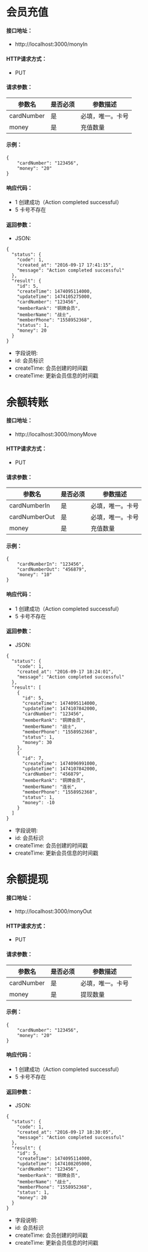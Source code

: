 # 会员充值

#### 接口地址：
- http://localhost:3000/monyIn

#### HTTP请求方式：
- PUT

#### 请求参数：
参数名|是否必须|参数描述
---------|------------|------------
cardNumber|是|必填，唯一。卡号
money|是|充值数量
#### 示例：
```
{
    "cardNumber": "123456",
    "money": "20"
}   
```
#### 响应代码：
- 1 创建成功（Action completed successful）
- 5 卡号不存在
#### 返回参数：
- JSON:
```
{
  "status": {
    "code": 1,
    "created_at": "2016-09-17 17:41:15",
    "message": "Action completed successful"
  },
  "result": {
    "id": 5,
    "createTime": 1474095114000,
    "updateTime": 1474105275000,
    "cardNumber": "123456",
    "memberRank": "铜牌会员",
    "memberName": "战士",
    "memberPhone": "1558952368",
    "status": 1,
    "money": 20
  }
}
```
- 字段说明:
 - id: 会员标识
 - createTime: 会员创建的时间戳
 - createTime: 更新会员信息的时间戳


# 余额转账

#### 接口地址：
- http://localhost:3000/monyMove

#### HTTP请求方式：
- PUT

#### 请求参数：
参数名|是否必须|参数描述
---------|------------|------------
cardNumberIn|是|必填，唯一。卡号
cardNumberOut|是|必填，唯一。卡号
money|是|充值数量
#### 示例：
```
{
    "cardNumberIn": "123456",
    "cardNumberOut": "456879",
    "money": "10"
}   
```
#### 响应代码：
- 1 创建成功（Action completed successful）
- 5 卡号不存在
#### 返回参数：
- JSON:
```
{
  "status": {
    "code": 1,
    "created_at": "2016-09-17 18:24:01",
    "message": "Action completed successful"
  },
  "result": [
    {
      "id": 5,
      "createTime": 1474095114000,
      "updateTime": 1474107842000,
      "cardNumber": "123456",
      "memberRank": "铜牌会员",
      "memberName": "战士",
      "memberPhone": "1558952368",
      "status": 1,
      "money": 30
    },
    {
      "id": 7,
      "createTime": 1474096991000,
      "updateTime": 1474107842000,
      "cardNumber": "456879",
      "memberRank": "铜牌会员",
      "memberName": "连长",
      "memberPhone": "1558952368",
      "status": 1,
      "money": -10
    }
  ]
}
```
- 字段说明:
 - id: 会员标识
 - createTime: 会员创建的时间戳
 - createTime: 更新会员信息的时间戳


# 余额提现

#### 接口地址：
- http://localhost:3000/monyOut

#### HTTP请求方式：
- PUT

#### 请求参数：
参数名|是否必须|参数描述
---------|------------|------------
cardNumber|是|必填，唯一。卡号
money|是|提现数量
#### 示例：
```
{
    "cardNumber": "123456",
    "money": "20"
}   
```
#### 响应代码：
- 1 创建成功（Action completed successful）
- 5 卡号不存在
#### 返回参数：
- JSON:
```
{
  "status": {
    "code": 1,
    "created_at": "2016-09-17 18:30:05",
    "message": "Action completed successful"
  },
  "result": {
    "id": 5,
    "createTime": 1474095114000,
    "updateTime": 1474108205000,
    "cardNumber": "123456",
    "memberRank": "铜牌会员",
    "memberName": "战士",
    "memberPhone": "1558952368",
    "status": 1,
    "money": 20
  }
}
```
- 字段说明:
 - id: 会员标识
 - createTime: 会员创建的时间戳
 - createTime: 更新会员信息的时间戳
